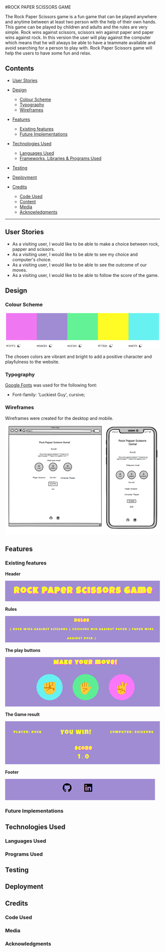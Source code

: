 #ROCK PAPER SCISSORS GAME

The Rock Paper Scissors game is a fun game that can be played anywhere and anytime between at least two person with the help of their own hands. This game can be played by children and adults and the rules are very simple. Rock wins against scissors, scissors win against paper and paper wins against rock. In this version the user will play against the computer which means that he will always be able to have a teammate available and avoid searching for a person to play with. Rock Paper Scissors game will help the users to have some fun and relax.


## Contents

* [User Stories](#User-Stories)

* [Design](#Design)
  * [Colour Scheme](#Colour-Scheme)
  * [Typography](#Typography)  
  * [Wireframes](#Wireframes)

* [Features](#Features)
  * [Existing features](#existing-features)
  * [Future Implementations](#futute-implementations)
  
* [Technologies Used](#Technologies-Used)
  * [Languages Used](#Languages-Used)
  * [Frameworks, Libraries & Programs Used](#Frameworks,-Libraries-&-Programs-Used) 

* [Testing](#Testing)
      
 * [Deployment](#Deployment)

* [Credits](#Credits)
  * [Code Used](#Code-Used)
  * [Content](#Content)
  * [Media](#Media)
  * [Acknowledgments](#Acknowledgements)

---
## User Stories

* As a visiting user, I would like to be able to make a choice between rock, papper and scissors.
* As a visiting user, I would like to be able to see my choice and computer's choice.
* As a visiting user, I would like to be able to see the outcome of our moves.
* As a visiting user, I would like to be able to follow the score of the game.

## Design

### Colour Scheme

![](docs/colorpalette.png)

The chosen colors are vibrant and bright to add a positive character and playfulness to the website.

### Typography

[Google Fonts](https://fonts.google.com/) was used for the following font: 

 * Font-family: 'Luckiest Guy', cursive;

 ### Wireframes

 Wireframes were created for the desktop and mobile.

 ![Desktop and mobile wireframe](docs/wireframes/wireframes.png)

 ## Features
### Existing features

**Header**

![](docs/wireframes/header.png)

**Rules**

![](docs/wireframes/rules.png)

**The play buttons**

![](docs/wireframes/playbuttons.png)


**The Game result**

![](docs/wireframes/result.png)

**Footer**

![](docs/wireframes/footer.png)

### Future Implementations

## Technologies Used
### Languages Used
### Programs Used

## Testing

## Deployment

## Credits
### Code Used
###  Media
###  Acknowledgments
